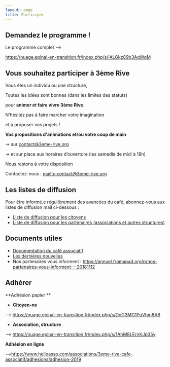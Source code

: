 ```yaml
---
layout: page
title: Participer
---
```

## **Demandez le programme !**

Le programme complet --> 

<https://nuage.epinal-en-transition.fr/index.php/s/iALGkz89b3AqWqM>

## Vous souhaitez participer à 3ème Rive

Vous êtes un individu ou une structure,

Toutes les idées sont bonnes (dans les limites des statuts)

pour **animer et faire vivre 3ème Rive**.

N’hésitez pas à faire marcher votre imagination

et à proposer vos projets !

**Vos propositions d'animations et/ou votre coup de main**

→ sur [contact@3eme-rive.org](contact@3eme-rive.org)

→ et sur place aux horaires d’ouverture (les samedis de midi à 19h)

Nous restons à votre disposition

Contactez-nous : <mailto:contact@3eme-rive.org>

## Les listes de diffusion

Pour être informé.e régulièrement des avancées du café, abonnez-vous aux listes de diffusion mail ci-dessous : 

* [Liste de diffusion pour les citoyens](https://framalistes.org/sympa/subscribe/3eme-rive-sympa-citoyens)
* [Liste de diffusion pour les partenaires (associations et autres structures)](https://framalistes.org/sympa/subscribe/3eme-rive-sympa-partenaires)

## Documents utiles

* [Documentation du café associatif](https://nuage.epinal-en-transition.fr/index.php/s/irzS0lolsFee9B1)
* [Les dernières nouvelles](https://annuel.framapad.org/p/CR_Caf%C3%A9_Associatif)
* Nos partenaires vous informent : <https://annuel.framapad.org/p/nos-partenaires-vous-informent---20181112>

## **Adhérer**

**Adhésion papier **

* **Citoyen-ne**

\--> <https://nuage.epinal-en-transition.fr/index.php/s/DoG3MG1PuVhm6A8>

* **Association, structure**

\--> <https://nuage.epinal-en-transition.fr/index.php/s/1AhM8LErnKJp35y>

**Adhésion en ligne**

\--><https://www.helloasso.com/associations/3eme-rive-cafe-associatif/adhesions/adhesion-2019>
